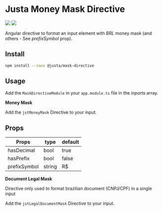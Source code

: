 # Justa Money Mask Directive

![](https://img.shields.io/bundlephobia/minzip/@justa/mask-directive.svg?style=flat-square) ![](https://img.shields.io/bundlephobia/min/@justa/mask-directive.svg?style=flat-square)

Angular directive to format an input element with _BRL_ money mask (and others - See _prefixSymbol_ prop).

## Install

```bash
npm install --save @justa/mask-directive
```

## Usage

Add the `MaskDirectiveModule` in your `app.module.ts` file in the _inports_ array.

**Money Mask**

Add the `jstMoneyMask` Directive to your input.

## Props

| Props | type | default |
|-------|------|---------|
| hasDecimal | bool | true |
| hasPrefix | bool | false |
| prefixSymbol | string | R$ |

**Document Legal Mask**

Directive only used to format brazilian document (CNPJ/CPF) in a single input

Add the `jstLegalDocumentMask` Directive to your input.
